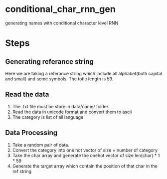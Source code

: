 # conditional_char_rnn_gen
 generating names with conditional character level RNN

# Steps

## Generating referance string
Here we are taking a referance string which include all alphabet(both capital and small) and some symbols. The totle length is 59.

## Read the data
1. The .txt file must be store in data/name/ folder.
2. Read the data in unicode format and convert them to ascii
3. The category is list of all language

## Data Processing
1. Take a random pair of data.
2. Convert the category into one hot vector of size = number of category
3. Take the char array and generate the onehot vector of size len(char) * 1 * 59
4. Generate the target array which contain the position of that char in the ref string
